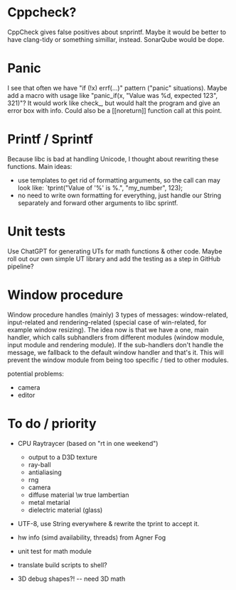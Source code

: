 # Cppcheck?
CppCheck gives false positives about snprintf. Maybe it would be better to have
clang-tidy or something simillar, instead. SonarQube would be dope.

# Panic
I see that often we have "if (!x) errf(...)" pattern ("panic" situations).
Maybe add a macro with usage like "panic_if(x, "Value was %d, expected 123", 321)"?
It would work like check_, but would halt the program and give an error box with info.
Could also be a [[noreturn]] function call at this point.

# Printf / Sprintf
Because libc is bad at handling Unicode, I thought about rewriting these functions.
Main ideas:
- use templates to get rid of formatting arguments, so the call can may look like:
  `tprint("Value of '%' is %.", "my_number", 123);
- no need to write own formatting for everything, just handle our String separately
  and forward other arguments to libc sprintf.

# Unit tests
Use ChatGPT for generating UTs for math functions & other code. Maybe roll out our
own simple UT library and add the testing as a step in GitHub pipeline?

# Window procedure
Window procedure handles (mainly) 3 types of messages: window-related, input-related 
and rendering-related (special case of win-related, for example window resizing).
The idea now is that we have a one, main handler, which calls subhandlers from
different modules (window module, input module and rendering module). If the sub-handlers
don't handle the message, we fallback to the default window handler and that's it.
This will prevent the window module from being too specific / tied to other modules.


potential problems:
- camera
- editor

# To do / priority

- CPU Raytraycer (based on "rt in one weekend")
  - output to a D3D texture
  - ray-ball
  - antialiasing
  - rng
  - camera
  - diffuse material \w true lambertian
  - metal metarial
  - dielectric material (glass)

- UTF-8, use String everywhere & rewrite the tprint to accept it.

- hw info (simd availability, threads) from Agner Fog

- unit test for math module
- translate build scripts to shell?
- 3D debug shapes?! -- need 3D math
